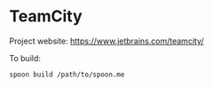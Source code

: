 # TeamCity

Project website: https://www.jetbrains.com/teamcity/

To build: 

    spoon build /path/to/spoon.me